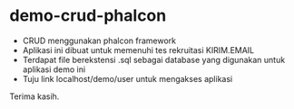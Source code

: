 # demo-crud-phalcon

- CRUD menggunakan phalcon framework
- Aplikasi ini dibuat untuk memenuhi tes rekruitasi KIRIM.EMAIL
- Terdapat file berekstensi .sql sebagai database yang digunakan untuk aplikasi demo ini
- Tuju link localhost/demo/user untuk mengakses aplikasi

Terima kasih.
